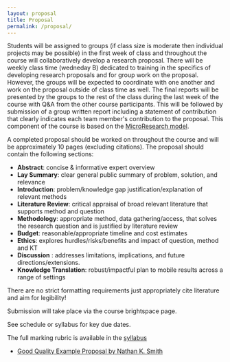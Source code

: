 ```yaml
---
layout: proposal
title: Proposal
permalink: /proposal/
---
```


Students will be assigned to groups (if class size is moderate then individual projects may be possible) in the first week of class and throughout the course will collaboratively develop a research proposal. There will be weekly class time (wedneday B) dedicated to training in the specifics of  developing research proposals and for group work on the proposal. However, the groups will be expected to coordinate with one another and work on the proposal outside of class time as well. The final reports will be presented by the groups to the rest of the class during the last week of the course with Q&A from the other course participants. This will be followed by submission of a group written report including a statement of contribution that clearly indicates each team member's contribution to the proposal.  This component of the course is based on the [MicroResearch model](http://www.microresearch.ca/).

A completed proposal should be worked on throughout the course and will be approximately 10 pages (excluding citations).
The proposal should contain the following sections:

- **Abstract**: concise & informative expert overview
- **Lay Summary**: clear general public summary of problem, solution, and relevance
- **Introduction**: problem/knowledge gap justification/explanation of relevant methods
- **Literature Review**: critical appraisal of broad relevant literature that supports
method and question
- **Methodology**: appropriate method, data gathering/access, that solves the research
question and is justified by literature review
- **Budget**: reasonable/appropriate timeline and cost estimates
- **Ethics**: explores hurdles/risks/benefits and impact of question, method and KT
- **Discussion** : addresses limitations, implications, and future directions/extensions.
- **Knowledge Translation**: robust/impactful plan to mobile results across a range of
settings

There are no strict formatting requirements just appropriately cite literature and aim for legibility!

Submission will take place via the course brightspace page.

See schedule or syllabus for key due dates.

The full marking rubric is available in the [syllabus](/static_files/2024_syllabus.pdf)

- [Good Quality Example Proposal by Nathan K. Smith](static_files/proposal_class/example1.pdf)
